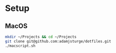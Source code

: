 # Setup

## MacOS
```bash
mkdir ~/Projects && cd ~/Projects
git clone git@github.com:adamjsturge/dotfiles.git
./macscript.sh
```